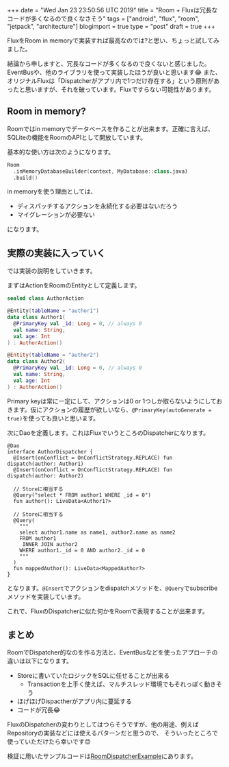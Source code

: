 +++
date = "Wed Jan 23 23:50:56 UTC 2019"
title = "Room + Fluxは冗長なコードが多くなるので良くなさそう"
tags = ["android", "flux", "room", "jetpack", "architecture"]
blogimport = true
type = "post"
draft = true
+++

FluxをRoom in memoryで実装すれば最高なのでは?と思い、ちょっと試してみました。

結論から申しますと、冗長なコードが多くなるので良くないと感じました。EventBusや、他のライブラリを使って実装したほうが良いと思います😂
また、オリジナルFluxは「Dispatcherがアプリ内で1つだけ存在する」という原則があったと思いますが、それを破っています。Fluxですらない可能性があります。

## Room in memory?

Roomではin memoryでデータベースを作ることが出来ます。正確に言えば、SQLiteの機能をRoomのAPIとして開放しています。

基本的な使い方は次のようになります。

```kotlin
Room
  .inMemoryDatabaseBuilder(context, MyDatabase::class.java)
  .build()
```

in memoryを使う理由としては、

- ディスパッチするアクションを永続化する必要はないだろう
- マイグレーションが必要ない

になります。

## 実際の実装に入っていく

では実装の説明をしていきます。

まずはActionをRoomのEntityとして定義します。

```kotlin
sealed class AuthorAction

@Entity(tableName = "author1")
data class Author1(
  @PrimaryKey val _id: Long = 0, // always 0
  val name: String,
  val age: Int
) : AuthorAction()

@Entity(tableName = "author2")
data class Author2(
  @PrimaryKey val _id: Long = 0, // always 0
  val name: String,
  val age: Int
) : AuthorAction()
```

Primary keyは常に一定にして、アクションは0 or 1つしか取らないようにしておきます。仮にアクションの履歴が欲しいなら、`@PrimaryKey(autoGenerate = true)`を使っても良いと思います。

次にDaoを定義します。これはFluxでいうところのDispatcherになります。

```
@Dao
interface AuthorDispatcher {
  @Insert(onConflict = OnConflictStrategy.REPLACE) fun dispatch(author: Author1)
  @Insert(onConflict = OnConflictStrategy.REPLACE) fun dispatch(author: Author2)

  // Storeに相当する
  @Query("select * FROM author1 WHERE _id = 0")
  fun author(): LiveData<Author1?>

  // Storeに相当する
  @Query(
    """
    select author1.name as name1, author2.name as name2
    FROM author1
     INNER JOIN author2
    WHERE author1._id = 0 AND author2._id = 0
    """
  )
  fun mappedAuthor(): LiveData<MappedAuthor?>
}
```

となります。`@Insert`でアクションをdispatchメソッドを、`@Query`でsubscribeメソッドを実装しています。

これで、FluxのDispatcherに似た何かをRoomで表現することが出来ます。

## まとめ

RoomでDispatcher的なのを作る方法と、EventBusなどを使ったアプローチの違いは以下になります。

- Storeに書いていたロジックをSQLに任せることが出来る
  - Transactionを上手く使えば、マルチスレッド環境でもそれっぽく動きそう
- ほげほげDispactherがアプリ内に蔓延する
- コードが冗長😂

FluxのDispatcherの変わりとしてはつらそうですが、他の用途、例えばRepositoryの実装などには使えるパターンだと思うので、
そういったところで使っていただけたら幸いです😊

検証に用いたサンプルコードは[RoomDispatcherExample](https://github.com/satoshun-android-example/RoomDispatcherExample)にあります。
